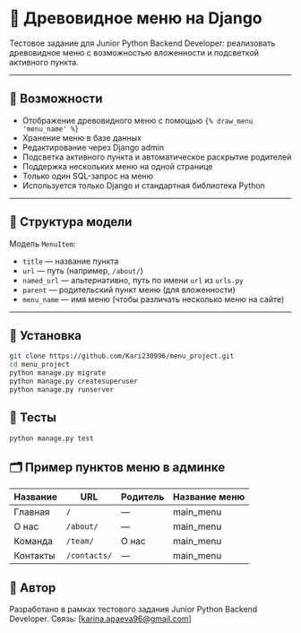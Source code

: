 # 📂 Древовидное меню на Django

Тестовое задание для Junior Python Backend Developer: реализовать древовидное меню с возможностью вложенности и подсветкой активного пункта.

---

## 🚀 Возможности

- Отображение древовидного меню с помощью `{% draw_menu 'menu_name' %}`
- Хранение меню в базе данных
- Редактирование через Django admin
- Подсветка активного пункта и автоматическое раскрытие родителей
- Поддержка нескольких меню на одной странице
- Только один SQL-запрос на меню
- Используется только Django и стандартная библиотека Python

---

## 🧱 Структура модели

Модель `MenuItem`:

- `title` — название пункта
- `url` — путь (например, `/about/`)
- `named_url` — альтернативно, путь по имени `url` из `urls.py`
- `parent` — родительский пункт меню (для вложенности)
- `menu_name` — имя меню (чтобы различать несколько меню на сайте)

---

## 🔧 Установка

```bash
git clone https://github.com/Kari230996/menu_project.git
cd menu_project
python manage.py migrate
python manage.py createsuperuser
python manage.py runserver
```

## 🧪 Тесты

```bash
python manage.py test
```

## 🗂 Пример пунктов меню в админке
| Название | URL          | Родитель | Название меню |
| -------- | ------------ | -------- | ------------- |
| Главная  | `/`          | —        | main\_menu    |
| О нас    | `/about/`    | —        | main\_menu    |
| Команда  | `/team/`     | О нас    | main\_menu    |
| Контакты | `/contacts/` | —        | main\_menu    |

## 📝 Автор
Разработано в рамках тестового задания Junior Python Backend Developer.
Связь: [karina.apaeva96@gmail.com]